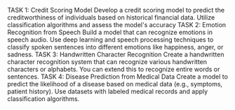 TASK 1: Credit Scoring Model
  Develop a credit scoring model to predict the creditworthiness of individuals based on historical financial data. Utilize classification algorithms and  assess the model's accuracy
TASK 2:  Emotion Recognition from Speech
  Build a model that can recognize emotions in speech audio. Use deep learning and speech processing techniques to classify spoken sentences into different emotions like happiness, anger, or sadness.
TASK 3: Handwritten Character Recognition
  Create a handwritten character recognition system that can recognize various handwritten characters or alphabets. You can extend this to recognize entire words or sentences.
TASK 4: Disease Prediction from Medical Data
  Create a model to predict the likelihood of a disease based on medical data (e.g., symptoms, patient history). Use datasets with labeled medical records and apply classification algorithms.  
